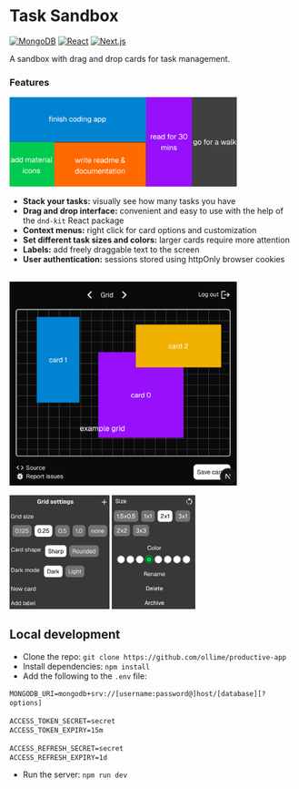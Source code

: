 # Task Sandbox

[![MongoDB](https://img.shields.io/badge/MongoDB-%234ea94b.svg?logo=mongodb&logoColor=white)](#)
[![React](https://img.shields.io/badge/React-%2320232a.svg?logo=react&logoColor=%2361DAFB)](#)
[![Next.js](https://img.shields.io/badge/Next.js-black?logo=next.js&logoColor=white)](#)

A sandbox with drag and drop cards for task management.

### Features

<img src="images/blocks.png" width=400>

- **Stack your tasks:** visually see how many tasks you have
- **Drag and drop interface:** convenient and easy to use with the help of the `dnd-kit` React package
- **Context menus:** right click for card options and customization
- **Set different task sizes and colors:** larger cards require more attention
- **Labels:** add freely draggable text to the screen
- **User authentication:** sessions stored using httpOnly browser cookies
<!-- - **Workspaces:** easily move tasks between different screens
- **Archive cards:** Store completed cards in a card or table view -->

\
<img src="images/grid.png" width=400>

<img src="images/gridmenu.png" height=200> <img src="images/cardmenu.png" height=200>

## Local development

- Clone the repo: `git clone https://github.com/ollime/productive-app`
- Install dependencies: `npm install`
- Add the following to the `.env` file:

```
MONGODB_URI=mongodb+srv://[username:password@]host/[database][?options]

ACCESS_TOKEN_SECRET=secret
ACCESS_TOKEN_EXPIRY=15m

ACCESS_REFRESH_SECRET=secret
ACCESS_REFRESH_EXPIRY=1d
```

- Run the server: `npm run dev`
